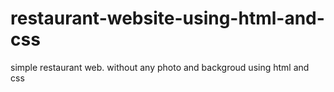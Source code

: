 # restaurant-website-using-html-and-css
simple restaurant web. without any photo and backgroud using html and css
